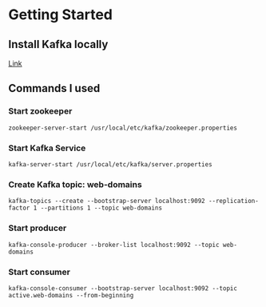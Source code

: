 # Getting Started

## Install Kafka locally
[Link](https://medium.com/@Ankitthakur/apache-kafka-installation-on-mac-using-homebrew-a367cdefd273)
## Commands I used
### Start zookeeper
```commandline
zookeeper-server-start /usr/local/etc/kafka/zookeeper.properties
```
### Start Kafka Service
```commandline
kafka-server-start /usr/local/etc/kafka/server.properties
```

### Create Kafka topic: web-domains
```commandline
kafka-topics --create --bootstrap-server localhost:9092 --replication-factor 1 --partitions 1 --topic web-domains
```
### Start producer
```commandline
kafka-console-producer --broker-list localhost:9092 --topic web-domains
```

### Start consumer
```commandline
kafka-console-consumer --bootstrap-server localhost:9092 --topic active.web-domains --from-beginning
```
